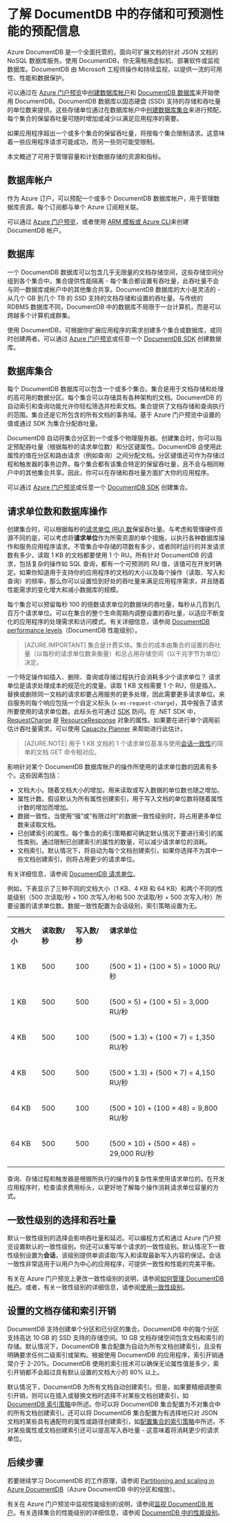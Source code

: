 <properties
	pageTitle="DocumentDB 存储和性能 | Azure" 
	description="了解 DocumentDB 中的数据存储和文档存储，以及如何调整 DocumentDB 的规模来满足你的应用程序的容量需求。" 
	keywords="文档存储"
	services="documentdb" 
	authors="mimig1" 
	manager="jhubbard" 
	editor="cgronlun" 
	documentationCenter=""/>  


<tags 
	ms.service="documentdb" 
	ms.workload="data-services" 
	ms.tgt_pltfrm="na" 
	ms.devlang="na" 
	ms.topic="article" 
	ms.date="08/18/2016" 
	ms.author="mimig"
   	wacn.date="01/06/2017"/>  


# 了解 DocumentDB 中的存储和可预测性能的预配信息
Azure DocumentDB 是一个全面托管的，面向可扩展文档的针对 JSON 文档的 NoSQL 数据库服务。使用 DocumentDB，你无需租用虚拟机、部署软件或监视数据库。DocumentDB 由 Microsoft 工程师操作和持续监视，以提供一流的可用性、性能和数据保护。

可以通过在 [Azure 门户预览](https://portal.azure.cn/)中[创建数据库帐户](/documentation/articles/documentdb-create-account/)和 [DocumentDB 数据库](/documentation/articles/documentdb-create-database/)来开始使用 DocumentDB。DocumentDB 数据库以固态硬盘 (SSD) 支持的存储和吞吐量的单位数来提供。这些存储单位通过在数据库帐户中[创建数据库集合](/documentation/articles/documentdb-create-collection/)来进行预配，每个集合的保留吞吐量可随时增加或减少以满足应用程序的需要。

如果应用程序超出一个或多个集合的保留吞吐量，将按每个集合限制请求。这意味着一些应用程序请求可能成功，而另一些则可能受限制。

本文概述了可用于管理容量和计划数据存储的资源和指标。

## 数据库帐户
作为 Azure 订户，可以预配一个或多个 DocumentDB 数据库帐户，用于管理数据库资源。每个订阅都与单个 Azure 订阅相关联。

可以通过 [Azure 门户预览](/documentation/articles/documentdb-create-account/)，或者使用 [ARM 模板或 Azure CLI](/documentation/articles/documentdb-automation-resource-manager-cli/)来创建 DocumentDB 帐户。

## 数据库
一个 DocumentDB 数据库可以包含几乎无限量的文档存储空间，这些存储空间分组到各个集合中。集合提供性能隔离 - 每个集合都设置有吞吐量，此吞吐量不会与同一数据库或帐户中的其他集合共享。DocumentDB 数据库的大小是灵活的 - 从几个 GB 到几个 TB 的 SSD 支持的文档存储和设置的吞吐量。与传统的 RDBMS 数据库不同，DocumentDB 中的数据库不局限于一台计算机，而是可以跨越多个计算机或群集。

使用 DocumentDB，可根据你扩展应用程序的需求创建多个集合或数据库，或同时创建两者。可以通过 [Azure 门户预览](/documentation/articles/documentdb-create-database/)或任意一个 [DocumentDB SDK](/documentation/articles/documentdb-dotnet-samples/) 创建数据库。

## 数据库集合  <a name="Collections"></a>
每个 DocumentDB 数据库可以包含一个或多个集合。集合是用于文档存储和处理的高可用的数据分区。每个集合可以存储具有各种架构的文档。DocumentDB 的自动索引和查询功能允许你轻松筛选并检索文档。集合提供了文档存储和查询执行的范围。集合还是它所包含的所有文档的事务域。基于 Azure 门户预览中设置的值或通过 SDK 为集合分配吞吐量。

DocumentDB 自动将集合分区到一个或多个物理服务器。创建集合时，你可以指定预配吞吐量（根据每秒的请求单位数）和分区键属性。DocumentDB 会使用此属性的值在分区和路由请求（例如查询）之间分配文档。分区键值还可作为存储过程和触发器的事务边界。每个集合都有该集合特定的保留吞吐量，且不会与相同帐户中的其他集合共享。因此，你可以在存储和吞吐量方面扩大你的应用程序。

可以通过 [Azure 门户预览](/documentation/articles/documentdb-create-collection/)或任意一个 [DocumentDB SDK](/documentation/articles/documentdb-sdk-dotnet/) 创建集合。
 
## 请求单位数和数据库操作

创建集合时，可以根据每秒的[请求单位 (RU) 数](/documentation/articles/documentdb-request-units/)保留吞吐量。与考虑和管理硬件资源不同的是，可以考虑将**请求单位**作为所需资源的单个措施，以执行各种数据库操作和服务应用程序请求。不管集合中存储的项数有多少，或者同时运行的并发请求数有多少，读取 1 KB 的文档都要使用 1 个 RU。所有针对 DocumentDB 的请求，包括复杂的操作如 SQL 查询，都有一个可预测的 RU 值，该值可在开发时确定。如果你知道用于支持你的应用程序的文档的大小以及每个操作（读取、写入和查询）的频率，那么你可以设置恰到好处的吞吐量来满足应用程序需求，并且随着性能需求的变化增大和减小数据库的规模。

每个集合可以预留每秒 100 的倍数请求单位的数据块的吞吐量，每秒从几百到几百万个请求单位。可以在集合的整个生命周期内调整设置的吞吐量，以适应不断变化的应用程序的处理需求和访问模式。有关详细信息，请参阅 [DocumentDB performance levels](/documentation/articles/documentdb-performance-levels/)（DocumentDB 性能级别）。

>[AZURE.IMPORTANT] 集合是计费实体。集合的成本由集合的设置的吞吐量（以每秒的请求单位数来衡量）和总占用存储空间（以千兆字节为单位）决定。

一个特定操作如插入、删除、查询或存储过程执行会消耗多少个请求单位？ 请求单位是请求处理成本的规范化的度量。读取 1 KB 文档需要 1 个 RU，但是插入、替换或删除同一文档的请求却要占用服务的更多处理，因此需要更多请求单位。来自服务的每个响应包括一个自定义标头 (`x-ms-request-charge`)，其中报告了请求所要使用的请求单位数。此标头也可通过 [SDK](/documentation/articles/documentdb-sdk-dotnet/) 防问。在 .NET SDK 中，[RequestCharge](https://msdn.microsoft.com/zh-cn/library/azure/dn933057.aspx#P:Microsoft.Azure.Documents.Client.ResourceResponse`1.RequestCharge) 是 [ResourceResponse](https://msdn.microsoft.com/zh-cn/library/azure/dn799209.aspx) 对象的属性。如果要在进行单个调用前估计吞吐量需求，可以使用 [Capacity Planner](/documentation/articles/documentdb-request-units/#estimating-throughput-needs/) 来帮助进行此估计。

>[AZURE.NOTE] 用于 1 KB 文档的 1 个请求单位基准与使用[会话一致性](/documentation/articles/documentdb-consistency-levels/)的简单的文档 GET 命令相对应。

影响针对某个 DocumentDB 数据库帐户的操作所使用的请求单位数的因素有多个。这些因素包括：

- 文档大小。随着文档大小的增加，用来读取或写入数据的单位数也随之增加。
- 属性计数。假设默认为所有属性创建索引，用于写入文档的单位数将随着属性计数的增加而增加。
- 数据一致性。当使用“强”或“有限过时”的数据一致性级别时，将占用更多单位数来读取文档。
- 已创建索引的属性。每个集合的索引策略都可确定默认情况下要进行索引的属性类别。通过限制已创建索引的属性的数量，可以减少请求单位的消耗。
- 文档索引。默认情况下，将自动为每个文档创建索引，如果你选择不为其中一些文档创建索引，则将占用更少的请求单位。

有关详细信息，请参阅 [DocumentDB 请求单位](/documentation/articles/documentdb-request-units/)。

例如，下表显示了三种不同的文档大小（1 KB、4 KB 和 64 KB）和两个不同的性能级别（500 次读取/秒 + 100 次写入/秒和 500 次读取/秒 + 500 次写入/秒）所要设置的请求单位数。数据一致性配置为会话级别，索引策略设置为无。

<table border="0" cellspacing="0" cellpadding="0">
    <tbody>
        <tr>
            <td valign="top"><p><strong>文档大小</strong></p></td>
            <td valign="top"><p><strong>读取数/秒</strong></p></td>
            <td valign="top"><p><strong>写入数/秒</strong></p></td>
            <td valign="top"><p><strong>请求单位</strong></p></td>
        </tr>
        <tr>
            <td valign="top"><p>1 KB</p></td>
            <td valign="top"><p>500</p></td>
            <td valign="top"><p>100</p></td>
            <td valign="top"><p>(500 × 1) + (100 × 5) = 1000 RU/秒</p></td>
        </tr>
        <tr>
            <td valign="top"><p>1 KB</p></td>
            <td valign="top"><p>500</p></td>
            <td valign="top"><p>500</p></td>
            <td valign="top"><p>(500 × 5) + (100 × 5) = 3,000 RU/秒</p></td>
        </tr>
        <tr>
            <td valign="top"><p>4 KB</p></td>
            <td valign="top"><p>500</p></td>
            <td valign="top"><p>100</p></td>
            <td valign="top"><p>(500 × 1.3) + (100 × 7) = 1,350 RU/秒</p></td>
        </tr>
        <tr>
            <td valign="top"><p>4 KB</p></td>
            <td valign="top"><p>500</p></td>
            <td valign="top"><p>500</p></td>
            <td valign="top"><p>(500 × 1.3) + (500 × 7) = 4,150 RU/秒</p></td>
        </tr>
        <tr>
            <td valign="top"><p>64 KB</p></td>
            <td valign="top"><p>500</p></td>
            <td valign="top"><p>100</p></td>
            <td valign="top"><p>(500 × 10) + (100 × 48) = 9,800 RU/秒</p></td>
        </tr>
        <tr>
            <td valign="top"><p>64 KB</p></td>
            <td valign="top"><p>500</p></td>
            <td valign="top"><p>500</p></td>
            <td valign="top"><p>(500 × 10) + (500 × 48) = 29,000 RU/秒</p></td>
        </tr>
    </tbody>
</table>

查询、存储过程和触发器是根据所执行的操作的复杂性来使用请求单位的。在开发应用程序时，检查请求费用标头，以更好地了解每个操作消耗请求单位容量的方式。

## 一致性级别的选择和吞吐量  <a name="ProvThroughput"></a>
默认一致性级别的选择会影响吞吐量和延迟。可以编程方式和通过 Azure 门户预览设置默认的一致性级别。你还可以重写单个请求的一致性级别。默认情况下一致性级别设置为**会话**，该级别提供单调读取/写入和读取最新写入内容的保证。会话一致性非常适用于以用户为中心的应用程序，可提供一致性和性能的完美平衡。

有关在 Azure 门户预览上更改一致性级别的说明，请参阅[如何管理 DocumentDB 帐户](/documentation/articles/documentdb-manage-account/#consistency/)。或者，有关一致性级别的详细信息，请参阅[使用一致性级别](/documentation/articles/documentdb-consistency-levels/)。

## 设置的文档存储和索引开销 <a name="IndexOverhead"></a>
DocumentDB 支持创建单个分区和已分区的集合。DocumentDB 中的每个分区支持高达 10 GB 的 SSD 支持的存储空间。10 GB 文档存储空间包含文档和索引的存储。默认情况下，DocumentDB 集合配置为自动为所有文档创建索引，且没有明确要求任何二级索引或架构。根据使用 DocumentDB 的应用程序，索引开销通常介于 2-20%。DocumentDB 使用的索引技术可以确保无论属性值是多少，索引开销都不会超过具有默认设置的文档大小的 80% 以上。

默认情况下，DocumentDB 为所有文档自动创建索引。但是，如果要精细调整索引开销，则可以在插入或替换文档时选择不对某些文档创建索引，如 [DocumentDB 索引策略](/documentation/articles/documentdb-indexing-policies/)中所述。你可以将 DocumentDB 集合配置为不对集合中的所有文档创建索引。还可以将 DocumentDB 集合配置为有选择地只对 JSON 文档的某些具有通配符的属性或路径创建索引，如[配置集合的索引策略](/documentation/articles/documentdb-indexing-policies/)中所述。不对某些属性或文档创建索引还可以提高写入吞吐量 - 这意味着将消耗更少的请求单位。

## 后续步骤

若要继续学习 DocumentDB 的工作原理，请参阅 [Partitioning and scaling in Azure DocumentDB](/documentation/articles/documentdb-partition-data/)（Azure DocumentDB 中的分区和缩放）。

有关在 Azure 门户预览中监视性能级别的说明，请参阅[监视 DocumentDB 帐户](/documentation/articles/documentdb-monitor-accounts/)。有关选择集合的性能级别的详细信息，请参阅 [DocumentDB 中的性能级别](/documentation/articles/documentdb-performance-levels/)。
 

<!---HONumber=Mooncake_Quality_Review_1230_2016-->
